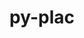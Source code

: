 ---
title: "py-plac"
layout: cache
categories: [package, develop]
meta: {"compilers": ["gcc@=7.3.1"], "num_specs": 2, "num_specs_by_stack": {"aws-isc": 1, "aws-isc-aarch64": 1, "root": 2}, "oss": ["amzn2"], "platforms": ["linux"], "stacks": ["aws-isc", "aws-isc-aarch64", "root"], "targets": ["aarch64", "x86_64_v3"], "versions": ["1.4.3"]}
spec_details: [{"compiler": "gcc@=7.3.1", "hash": "h4pgrrzmvt2ihka3yymrzqlizlsvtyil", "os": "amzn2", "platform": "linux", "size": "-", "stacks": ["aws-isc", "root"], "target": "x86_64_v3", "variants": ["build_system=python_pip"], "versions": ["1.4.3"]}, {"compiler": "gcc@=7.3.1", "hash": "rr3takno2vx7hwmrnpwvzgesmwjc4u4f", "os": "amzn2", "platform": "linux", "size": "-", "stacks": ["aws-isc-aarch64", "root"], "target": "aarch64", "variants": ["build_system=python_pip"], "versions": ["1.4.3"]}]
---